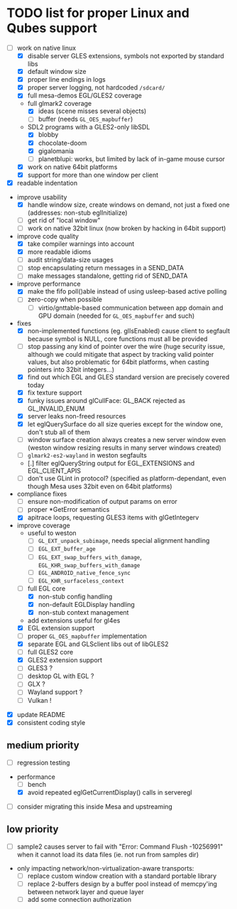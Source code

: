 # TODO list for proper Linux and Qubes support

- [ ] work on native linux
  - [x] disable server GLES extensions, symbols not exported by standard libs
  - [x] default window size
  - [x] proper line endings in logs
  - [x] proper server logging, not hardcoded `/sdcard/`
  - [x] full mesa-demos EGL/GLES2 coverage
  - full glmark2 coverage
    - [x] ideas (scene misses several objects)
    - [ ] buffer (needs `GL_OES_mapbuffer`)
  - SDL2 programs with a GLES2-only libSDL
    - [x] blobby
    - [x] chocolate-doom
    - [x] gigalomania
    - [ ] planetblupi: works, but limited by lack of in-game mouse cursor
  - [x] work on native 64bit platforms
  - [x] support for more than one window per client
- [x] readable indentation
- improve usability
  - [x] handle window size, create windows on demand, not just a fixed one
        (addresses: non-stub eglInitialize)
  - [ ] get rid of "local window"
  - [ ] work on native 32bit linux (now broken by hacking in 64bit support)
- improve code quality
  - [x] take compiler warnings into account
  - [x] more readable idioms
  - [ ] audit string/data-size usages
  - [ ] stop encapsulating return messages in a SEND_DATA
  - [ ] make messages standalone, getting rid of SEND_DATA
- improve performance
  - [x] make the fifo poll()able instead of using usleep-based active polling
  - [ ] zero-copy when possible
    - [ ] virtio/gnttable-based communication between app domain and GPU domain
          (needed for `GL_OES_mapbuffer` and such)
- fixes
  - [x] non-implemented functions (eg. glIsEnabled) cause client to segfault because
        symbol is NULL, core functions must all be provided
  - [ ] stop passing any kind of pointer over the wire (huge security issue, although
        we could mitigate that aspect by tracking valid pointer values, but also
        problematic for 64bit platforms, when casting pointers into 32bit integers...)
  - [x] find out which EGL and GLES standard version are precisely covered today
  - [x] fix texture support
  - [x] funky issues around glCullFace: GL_BACK rejected as GL_INVALID_ENUM
  - [x] server leaks non-freed resources
  - [x] let eglQuerySurface do all size queries except for the window one, don't stub
        all of them
  - [ ] window surface creation always creates a new server window
        even (weston window resizing results in many server windows
        created)
  - [ ] `glmark2-es2-wayland` in weston segfaults
  - [.] filter eglQueryString output for EGL_EXTENSIONS and EGL_CLIENT_APIS
  - [ ] don't use GLint in protocol? (specified as platform-dependant, even though
        Mesa uses 32bit even on 64bit platforms)
- compliance fixes
  - [ ] ensure non-modification of output params on error
  - [ ] proper *GetError semantics
  - [x] apitrace loops, requesting GLES3 items with glGetIntegerv
- improve coverage
  - useful to weston
    - [ ] `GL_EXT_unpack_subimage`, needs special alignment handling
    - [ ] `EGL_EXT_buffer_age`
    - [ ] `EGL_EXT_swap_buffers_with_damage`, `EGL_KHR_swap_buffers_with_damage`
    - [ ] `EGL_ANDROID_native_fence_sync`
    - [ ] `EGL_KHR_surfaceless_context`
  - [ ] full EGL core
    - [x] non-stub config handling
    - [x] non-default EGLDisplay handling
    - [x] non-stub context management
  - add extensions useful for gl4es
  - [x] EGL extension support
  - [ ] proper `GL_OES_mapbuffer` implementation
  - [x] separate EGL and GLSclient libs out of libGLES2
  - [ ] full GLES2 core
  - [x] GLES2 extension support
  - [ ] GLES3 ?
  - [ ] desktop GL with EGL ?
  - [ ] GLX ?
  - [ ] Wayland support ?
  - [ ] Vulkan !
- [x] update README
- [x] consistent coding style

## medium priority

- [ ] regression testing
- performance
  - [ ] bench
  - [x] avoid repeated eglGetCurrentDisplay() calls in serveregl
- [ ] consider migrating this inside Mesa and upstreaming

## low priority

- [ ] sample2 causes server to fail with "Error: Command Flush -10256991" when
      it cannot load its data files (ie. not run from samples dir)
- only impacting network/non-virtualization-aware transports:
  - [ ] replace custom window creation with a standard portable library
  - [ ] replace 2-buffers design by a buffer pool instead of memcpy'ing between
        network layer and queue layer
  - [ ] add some connection authorization
